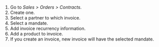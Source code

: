 1.  Go to *Sales \> Orders \> Contracts*.
2.  Create one.
3.  Select a partner to which invoice.
4.  Select a mandate.
5.  Add invoice recurrency information.
6.  Add a product to invoice.
7.  If you create an invoice, new invoice will have the selected
    mandate.
